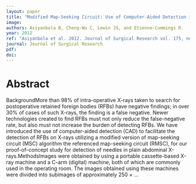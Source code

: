 ```yaml
---
layout: paper
title: "Modified Map-Seeking Circuit: Use of Computer-Aided Detection in Locating Postoperative Retained Foreign Bodies1"
image:
authors: Asiyanbola B, Cheng-Wu C, Lewin JS, and Etienne-Cummings R.
year: 2012
ref: "Asiyanbola et al. 2012. Journal of Surgical Research vol. 175, no. 2: e47-e52."
journal: Journal of Surgical Research
pdf:
doi:
---
```


# Abstract
BackgroundMore than 98% of intra-operative X-rays taken to search for postoperative retained foreign bodies (RFBs) have negative findings; in over 30% of cases of such X-rays, the finding is a false negative. Newer technologies created to find RFBs must not only reduce the false-negative rate, but also must not increase the burden of detecting RFBs. We have introduced the use of computer-aided detection (CAD) to facilitate the detection of RFBs on X-rays utilizing a modified version of map-seeking circuit (MSC) algorithm the referenced map-seeking circuit (RMSC), for our proof-of-concept study for detection of needles in plain abdominal X-rays.MethodsImages were obtained by using a portable cassette-based X-ray machine and a C-arm (digital) machine, both of which are commonly used in the operating room. The images obtained using these machines were divided into subimages of approximately 250 × …
